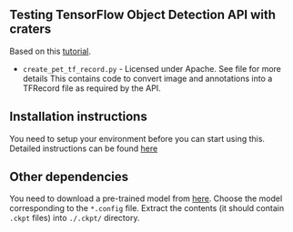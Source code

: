 ## Testing TensorFlow Object Detection API with craters

Based on this [tutorial](https://medium.com/towards-data-science/building-a-toy-detector-with-tensorflow-object-detection-api-63c0fdf2ac95).

* `create_pet_tf_record.py` - Licensed under Apache. See file for more details
This contains code to convert image and annotations into a TFRecord file as required by the API.

## Installation instructions
You need to setup your environment before you can start using this.
Detailed instructions can be found [here](https://github.com/tensorflow/models/blob/master/research/object_detection/g3doc/installation.md)

## Other dependencies
You need to download a pre-trained model from [here](https://github.com/tensorflow/models/blob/master/research/object_detection/g3doc/detection_model_zoo.md). Choose the model corresponding to the `*.config` file.
Extract the contents (it should contain `.ckpt` files) into `./.ckpt/` directory.
